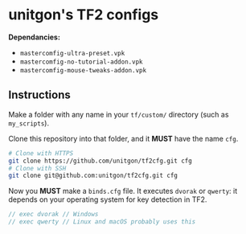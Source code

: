# unitgon's TF2 configs

**Dependancies:**

* `mastercomfig-ultra-preset.vpk`
* `mastercomfig-no-tutorial-addon.vpk`
* `mastercomfig-mouse-tweaks-addon.vpk`

## Instructions

Make a folder with any name in your `tf/custom/` directory (such as `my_scripts`).

Clone this repository into that folder, and it **MUST** have the name `cfg`.

```sh
# Clone with HTTPS
git clone https://github.com/unitgon/tf2cfg.git cfg
# Clone with SSH
git clone git@github.com:unitgon/tf2cfg.git cfg
```

Now you **MUST** make a `binds.cfg` file. It executes `dvorak` or `qwerty`: it depends on your operating system for key detection in TF2.

```js
// exec dvorak // Windows
// exec qwerty // Linux and macOS probably uses this
```
